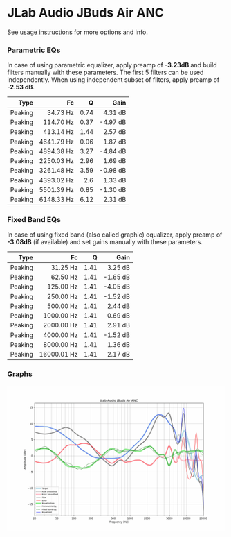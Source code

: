 # JLab Audio JBuds Air ANC
See [usage instructions](https://github.com/jaakkopasanen/AutoEq#usage) for more options and info.

### Parametric EQs
In case of using parametric equalizer, apply preamp of **-3.23dB** and build filters manually
with these parameters. The first 5 filters can be used independently.
When using independent subset of filters, apply preamp of **-2.53 dB**.

| Type    | Fc         |    Q | Gain     |
|--------:|-----------:|-----:|---------:|
| Peaking | 34.73 Hz   | 0.74 | 4.31 dB  |
| Peaking | 114.70 Hz  | 0.37 | -4.97 dB |
| Peaking | 413.14 Hz  | 1.44 | 2.57 dB  |
| Peaking | 4641.79 Hz | 0.06 | 1.87 dB  |
| Peaking | 4894.38 Hz | 3.27 | -4.84 dB |
| Peaking | 2250.03 Hz | 2.96 | 1.69 dB  |
| Peaking | 3261.48 Hz | 3.59 | -0.98 dB |
| Peaking | 4393.02 Hz | 2.6  | 1.33 dB  |
| Peaking | 5501.39 Hz | 0.85 | -1.30 dB |
| Peaking | 6148.33 Hz | 6.12 | 2.31 dB  |

### Fixed Band EQs
In case of using fixed band (also called graphic) equalizer, apply preamp of **-3.08dB**
(if available) and set gains manually with these parameters.

| Type    | Fc          |    Q | Gain     |
|--------:|------------:|-----:|---------:|
| Peaking | 31.25 Hz    | 1.41 | 3.25 dB  |
| Peaking | 62.50 Hz    | 1.41 | -1.65 dB |
| Peaking | 125.00 Hz   | 1.41 | -4.05 dB |
| Peaking | 250.00 Hz   | 1.41 | -1.52 dB |
| Peaking | 500.00 Hz   | 1.41 | 2.44 dB  |
| Peaking | 1000.00 Hz  | 1.41 | 0.69 dB  |
| Peaking | 2000.00 Hz  | 1.41 | 2.91 dB  |
| Peaking | 4000.00 Hz  | 1.41 | -1.52 dB |
| Peaking | 8000.00 Hz  | 1.41 | 1.36 dB  |
| Peaking | 16000.01 Hz | 1.41 | 2.17 dB  |

### Graphs
![](./JLab%20Audio%20JBuds%20Air%20ANC.png)